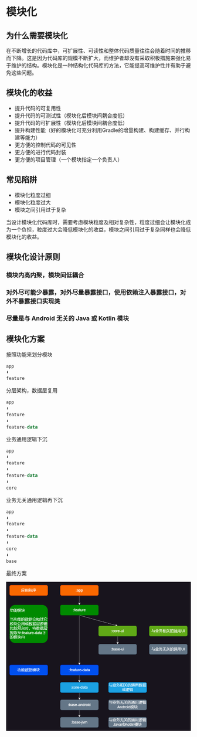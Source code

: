 # 模块化

## 为什么需要模块化

在不断增长的代码库中，可扩展性、可读性和整体代码质量往往会随着时间的推移而下降。这是因为代码库的规模不断扩大，而维护者却没有采取积极措施来强化易于维护的结构。模块化是一种结构化代码库的方法，它能提高可维护性并有助于避免这些问题。

## 模块化的收益

* 提升代码的可复用性
* 提升代码的可测试性（模块化后模块间耦合度低）
* 提升代码的可扩展性（模块化后模块间耦合度低）
* 提升构建性能（好的模块化可充分利用Gradle的增量构建、构建缓存、并行构建等能力）
* 更方便的控制代码的可见性
* 更方便的进行代码封装
* 更方便的项目管理（一个模块指定一个负责人）

## 常见陷阱

* 模块化粒度过细
* 模块化粒度过大
* 模块之间引用过于复杂

当设计模块化代码库时，需要考虑模块粒度及相对复杂性，粒度过细会让模块化成为一个负担，粒度过大会降低模块化的收益，模块之间引用过于复杂同样也会降低模块化的收益。

## 模块化设计原则

### 模块内高内聚，模块间低耦合

### 对外尽可能少暴露，对外尽量暴露接口，使用依赖注入暴露接口，对外不暴露接口实现类

### 尽量是与 Android 无关的 Java 或 Kotlin 模块

## 模块化方案

按照功能来划分模块

```kt
app
⬇️
feature
```

分层架构，数据层复用

```kt
app
⬇️
feature
⬇️
feature-data
```

业务通用逻辑下沉

```kt
app
⬇️
feature
⬇️
feature-data
⬇️
core
```

业务无关通用逻辑再下沉

```kt
app
⬇️
feature
⬇️
feature-data
⬇️
core
⬇️
base
```

最终方案

![Modularization](/Android/Modularization/assets/modularization.drawio.png)

